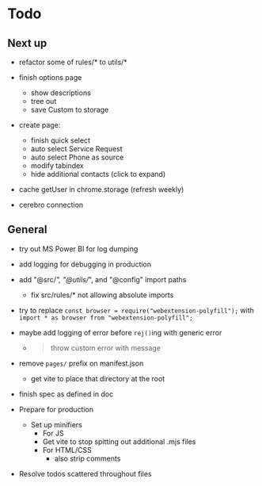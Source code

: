# Todo

## Next up

- refactor some of rules/* to utils/*

- finish options page
	- show descriptions
	- tree out
	- save Custom to storage
- create page:
	- finish quick select
	- auto select Service Request
	- auto select Phone as source
	- modify tabindex
	- hide additional contacts (click to expand)
- cache getUser in chrome.storage (refresh weekly)

- cerebro connection

## General

- try out MS Power BI for log dumping
- add logging for debugging in production
- add "@src/*", "@utils/*", and "@config" import paths
    - fix src/rules/* not allowing absolute imports
- try to replace `const browser = require("webextension-polyfill");` with `import * as browser from "webextension-polyfill";`
- maybe add logging of error before `rej()`ing with generic error
    - > throw custom error with message
- remove `pages/` prefix on manifest.json
    - get vite to place that directory at the root

- finish spec as defined in doc
- Prepare for production
    - Set up minifiers
        - For JS
        - Get vite to stop spitting out additional .mjs files
        - For HTML/CSS
            - also strip comments
- Resolve todos scattered throughout files
